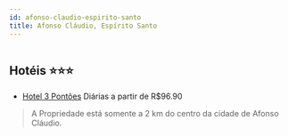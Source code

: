 ```yaml
---
id: afonso-claudio-espirito-santo
title: Afonso Cláudio, Espírito Santo
---
```


<center><img src="https://static.hotelurbano.com/reservas/prod0/9/9924/5b0ef071986db_hotel-3-pontoes.jpg" alt="" /></center>


## Hotéis ⭐️⭐️⭐️

-    [Hotel 3 Pontões](https://www.hurb.com/aud/https://www.hurb.com/hoteis/afonso-claudio/hotel-3-pontoes-9924?cmp=18055) Diárias a partir de R$96.90
   > A Propriedade está somente a 2 km do centro da cidade de Afonso Cláudio.
